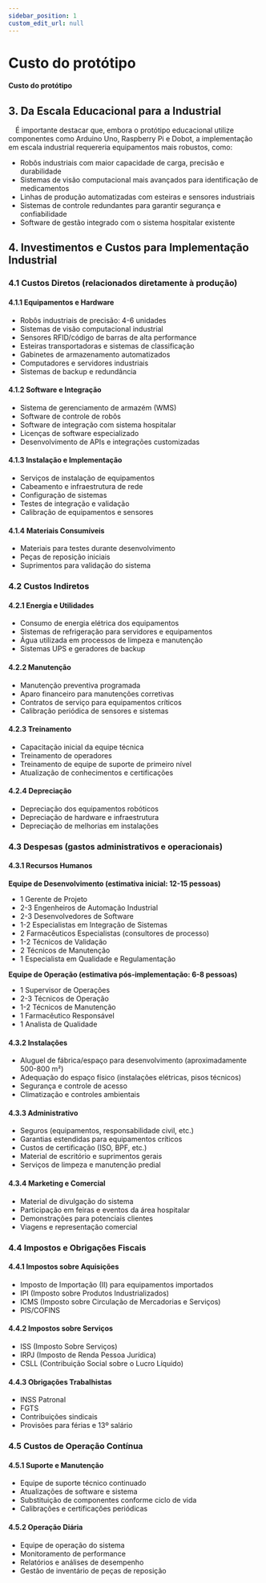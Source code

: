 ```yaml
---
sidebar_position: 1
custom_edit_url: null
---
```


# Custo do protótipo

#### Custo do protótipo

## 3. Da Escala Educacional para a Industrial

&emsp;É importante destacar que, embora o protótipo educacional utilize componentes como Arduino Uno, Raspberry Pi e Dobot, a implementação em escala industrial requereria equipamentos mais robustos, como:

- Robôs industriais com maior capacidade de carga, precisão e durabilidade
- Sistemas de visão computacional mais avançados para identificação de medicamentos
- Linhas de produção automatizadas com esteiras e sensores industriais
- Sistemas de controle redundantes para garantir segurança e confiabilidade
- Software de gestão integrado com o sistema hospitalar existente

## 4. Investimentos e Custos para Implementação Industrial

### 4.1 Custos Diretos (relacionados diretamente à produção)

#### 4.1.1 Equipamentos e Hardware
- Robôs industriais de precisão: 4-6 unidades
- Sistemas de visão computacional industrial
- Sensores RFID/código de barras de alta performance
- Esteiras transportadoras e sistemas de classificação
- Gabinetes de armazenamento automatizados
- Computadores e servidores industriais
- Sistemas de backup e redundância

#### 4.1.2 Software e Integração
- Sistema de gerenciamento de armazém (WMS)
- Software de controle de robôs
- Software de integração com sistema hospitalar
- Licenças de software especializado
- Desenvolvimento de APIs e integrações customizadas

#### 4.1.3 Instalação e Implementação
- Serviços de instalação de equipamentos
- Cabeamento e infraestrutura de rede
- Configuração de sistemas
- Testes de integração e validação
- Calibração de equipamentos e sensores

#### 4.1.4 Materiais Consumíveis
- Materiais para testes durante desenvolvimento
- Peças de reposição iniciais
- Suprimentos para validação do sistema

### 4.2 Custos Indiretos

#### 4.2.1 Energia e Utilidades
- Consumo de energia elétrica dos equipamentos
- Sistemas de refrigeração para servidores e equipamentos
- Água utilizada em processos de limpeza e manutenção
- Sistemas UPS e geradores de backup

#### 4.2.2 Manutenção
- Manutenção preventiva programada
- Aparo financeiro para manutenções corretivas
- Contratos de serviço para equipamentos críticos
- Calibração periódica de sensores e sistemas

#### 4.2.3 Treinamento
- Capacitação inicial da equipe técnica
- Treinamento de operadores
- Treinamento de equipe de suporte de primeiro nível
- Atualização de conhecimentos e certificações

#### 4.2.4 Depreciação
- Depreciação dos equipamentos robóticos
- Depreciação de hardware e infraestrutura
- Depreciação de melhorias em instalações

### 4.3 Despesas (gastos administrativos e operacionais)

#### 4.3.1 Recursos Humanos

**Equipe de Desenvolvimento (estimativa inicial: 12-15 pessoas)**
- 1 Gerente de Projeto
- 2-3 Engenheiros de Automação Industrial
- 2-3 Desenvolvedores de Software
- 1-2 Especialistas em Integração de Sistemas
- 2 Farmacêuticos Especialistas (consultores de processo)
- 1-2 Técnicos de Validação
- 2 Técnicos de Manutenção
- 1 Especialista em Qualidade e Regulamentação

**Equipe de Operação (estimativa pós-implementação: 6-8 pessoas)**
- 1 Supervisor de Operações
- 2-3 Técnicos de Operação
- 1-2 Técnicos de Manutenção
- 1 Farmacêutico Responsável
- 1 Analista de Qualidade

#### 4.3.2 Instalações
- Aluguel de fábrica/espaço para desenvolvimento (aproximadamente 500-800 m²)
- Adequação do espaço físico (instalações elétricas, pisos técnicos)
- Segurança e controle de acesso
- Climatização e controles ambientais

#### 4.3.3 Administrativo
- Seguros (equipamentos, responsabilidade civil, etc.)
- Garantias estendidas para equipamentos críticos
- Custos de certificação (ISO, BPF, etc.)
- Material de escritório e suprimentos gerais
- Serviços de limpeza e manutenção predial

#### 4.3.4 Marketing e Comercial
- Material de divulgação do sistema
- Participação em feiras e eventos da área hospitalar
- Demonstrações para potenciais clientes
- Viagens e representação comercial

### 4.4 Impostos e Obrigações Fiscais

#### 4.4.1 Impostos sobre Aquisições
- Imposto de Importação (II) para equipamentos importados
- IPI (Imposto sobre Produtos Industrializados)
- ICMS (Imposto sobre Circulação de Mercadorias e Serviços)
- PIS/COFINS

#### 4.4.2 Impostos sobre Serviços
- ISS (Imposto Sobre Serviços)
- IRPJ (Imposto de Renda Pessoa Jurídica)
- CSLL (Contribuição Social sobre o Lucro Líquido)

#### 4.4.3 Obrigações Trabalhistas
- INSS Patronal
- FGTS
- Contribuições sindicais
- Provisões para férias e 13º salário

### 4.5 Custos de Operação Contínua

#### 4.5.1 Suporte e Manutenção
- Equipe de suporte técnico continuado
- Atualizações de software e sistema
- Substituição de componentes conforme ciclo de vida
- Calibrações e certificações periódicas

#### 4.5.2 Operação Diária
- Equipe de operação do sistema
- Monitoramento de performance
- Relatórios e análises de desempenho
- Gestão de inventário de peças de reposição

